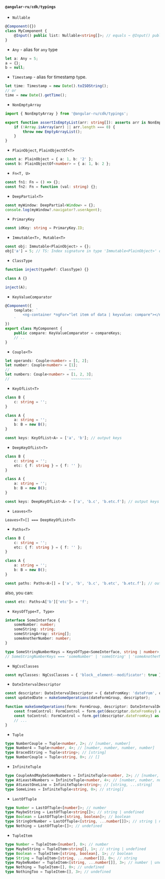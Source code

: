 #### `@angular-ru/cdk/typings`

-   `Nullable`

```typescript
@Component({})
class MyComponent {
    @Input() public list: Nullable<string[]>; // equals ~ @Input() public list: string[] | null | undefined;
}
```

-   `Any` - alias for `any` type

```typescript
let a: Any = 5;
a = {};
b = null;
```

-   `Timestamp` - alias for timestamp type.

```typescript
let time: Timestamp = new Date().toISOString();
// or
time = new Date().getTime();
```

-   `NonEmptyArray`

```typescript
import { NonEmptyArray } from '@angular-ru/cdk/typings';

export function assertIsEmptyList(arr: string[]): asserts arr is NonEmptyArray<string> {
    if (!Array.isArray(arr) || arr.length === 0) {
        throw new EmptyArrayList();
    }
}
```

-   `PlainObject`, `PlainObjectOf<T>`

```typescript
const a: PlainObject = { a: 1, b: '2' };
const b: PlainObjectOf<number> = { a: 1, b: 2 };
```

-   `Fn<T, U>`

```typescript
const fn1: Fn = () => {};
const fn2: Fn = function (val: string) {};
```

-   `DeepPartial<T>`

```typescript
const myWindow: DeepPartial<Window> = {};
console.log(myWindow?.navigator?.userAgent);
```

-   `PrimaryKey`

```typescript
const idKey: string = PrimaryKey.ID;
```

-   `Immutable<T>, Mutable<T>`

```typescript
const obj: Immutable<PlainObject> = {};
obj['a'] = 5; // TS: Index signature in type 'Immutable<PlainObject>' only permits reading
```

-   `ClassType`

```typescript
function inject(typeRef: ClassType) {}

class A {}

inject(A);
```

-   `KeyValueComparator`

```typescript
@Component({
    template: `
        <ng-container *ngFor="let item of data | keyvalue: compare"></ng-container>
    `
})
export class MyComponent {
    public compare: KeyValueComparator = compareKeys;
    // ..
}
```

-   `Couple<T>`

```typescript
let operands: Couple<number> = [1, 2];
let number: Couple<number> = [1];
//                           ~~~
let numbers: Couple<number> = [1, 2, 3];
//                            ~~~~~~~~~
```

-   `KeyOfList<T>`

```typescript
class B {
    c: string = '';
}

class A {
    a: string = '';
    b: B = new B();
}

const keys: KeyOfList<A> = ['a', 'b']; // output keys
```

-   `DeepKeyOfList<T>`

```typescript
class B {
    c: string = '';
    etc: { f: string } = { f: '' };
}

class A {
    a: string = '';
    b: B = new B();
}

const keys: DeepKeyOfList<A> = ['a', 'b.c', 'b.etc.f']; // output keys
```

-   `Leaves<T>`

`Leaves<T>[] === DeepKeyOfList<T>`

-   `Paths<T>`

```typescript
class B {
    c: string = '';
    etc: { f: string } = { f: '' };
}

class A {
    a: string = '';
    b: B = new B();
}

const paths: Paths<A>[] = ['a', 'b', 'b.c', 'b.etc', 'b.etc.f']; // output keys
```

also, you can:

```typescript
const etc: Paths<A['b']['etc']> = 'f';
```

-   `KeysOfType<T, Type>`

```typescript
interface SomeInterface {
    someNumber: number;
    someString: string;
    someStringArray: string[];
    someAnotherNumber: number;
}

type SomeStringNumberKeys = KeysOfType<SomeInterface, string | number>;
// SomeStringNumberKeys === 'someNumber' | 'someString' | 'someAnotherNumber'
```

-   `NgCssClasses`

```typescript
const myClasses: NgCssClasses = { 'block__element--modificator': true };
```

-   `DateIntervalDescriptor`

```typescript
const descriptor: DateIntervalDescriptor = { dateFromKey: 'dateFrom', dateToKey: 'dateTo' };
const updatedDate = makeSomeOperations(dateFormGroup, descriptor);

function makeSomeOperations(form: FormGroup, descriptor: DateIntervalDescriptor) {
    const fromControl: FormControl = form.get(descriptor.dateFromKey) as FormControl;
    const toControl: FormControl = form.get(descriptor.dateFromKey) as FormControl;
    // ...
}
```

-   `Tuple`

```typescript
type NumberCouple = Tuple<number, 2>; // [number, number]
type Number4 = Tuple<number, 4>; // [number, number, number, number]
type BracedString = Tuple<string>; // [string]
type NumberCouple = Tuple<string, 0>; // []
```

-   `InfiniteTuple`

```typescript
type CoupleAndMaybeSomeNumbers = InfiniteTuple<number, 2>; // [number, number, ...number]
type AtLeast4Numbers = InfiniteTuple<number, 4>; // [number, number, number, number, ...number]
type AtLeastOneLine = InfiniteTuple<string>; // [string, ...string]
type SomeLines = InfiniteTuple<string, 0>; // string[]
```

-   `LastOfTuple`

```typescript
type Number = LastOfTuple<[number]>; // number
type MaybeString = LastOfTuple<string[]>; // string | undefined
type Boolean = LastOfTuple<[string, boolean]>; // boolean
type StringOrNumber = LastOfTuple<[string, ...number[]]>; // string | number
type Nothing = LastOfTuple<[]>; // undefined
```

-   `TupleItem`

```typescript
type Number = TupleItem<[number], 0>; // number
type MaybeString = TupleItem<string[], 1>; // string | undefined
type Boolean = TupleItem<[string, boolean], 1>; // boolean
type String = TupleItem<[string, ...number[]], 0>; // string
type MaybeNumber = TupleItem<[string, ...number[]], 3>; // number | undefined
type Nothing = TupleItem<[], 0>; // undefined
type NothingToo = TupleItem<[], 3>; // undefined
```
